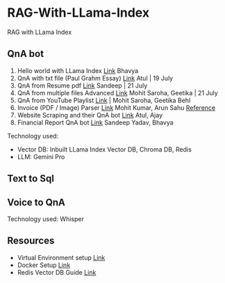 # RAG-With-LLama-Index
RAG with LLama Index

## QnA bot
1. Hello world with LLama Index [Link]() Bhavya
2. QnA with txt file (Paul Grahm Essay) [Link]() Atul | 19 July
3. QnA from Resume pdf [Link]() Sandeep | 21 July
4. QnA from multiple files Advanced [Link](https://github.com/edquestofficial/RAG-With-LLama-Index/blob/main/QnA_bot/QnA_from_multiple_files_Advanced.ipynb) Mohit Saroha, Geetika | 21 July
5. QnA from YouTube Playlist [Link](QnA_bot/QnA_from_YouTube_Playlist.ipynb) | Mohit Saroha, Geetika Behl
6. Invoice (PDF / Image) Parser [Link]() Mohit Kumar, Arun Sahu [Reference](https://docs.llamaindex.ai/en/stable/examples/output_parsing/LangchainOutputParserDemo/)
7. Website Scraping and their QnA bot [Link]() Atul, Ajay
8. Financial Report QnA bot [Link]() Sandeep Yadav, Bhavya
   
Technology used:
 - Vector DB: Inbuilt LLama Index Vector DB, Chroma DB, Redis
 - LLM: Gemini Pro

   
## Text to Sql


## Voice to QnA
Technology used: Whisper

## Resources
 - Virtual Environment setup [Link]()
 - Docker Setup [Link]()
 - Redis Vector DB Guide [Link]()
